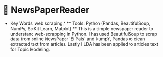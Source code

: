 # 📰 NewsPaperReader
* Key Words: web scraping,*
** Tools: Python (Pandas, BeautifulSoup, NumPy, SciKit Learn, Matplot) **
This is a simple newspaper reader to understand web-scrapping in Python. I has used BeautifulSoup to scrap data from online NewsPaper 'El País' and NumpY, Pandas to clean extracted text from articles. Lastly I LDA has been applied to articles text for Topic Modeling.
